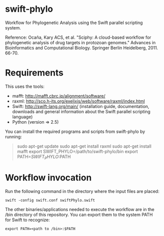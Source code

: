 swift-phylo
===========

Workflow for Phylogenetic Analysis using the Swift parallel scripting system.

Reference: Ocaña, Kary ACS, et al. "Sciphy: A cloud-based workflow for phylogenetic analysis of drug targets in protozoan genomes." Advances in Bioinformatics and Computational Biology. Springer Berlin Heidelberg, 2011. 66-70.

Requirements
============

This uses the tools:

- mafft: http://mafft.cbrc.jp/alignment/software/
- raxml: http://sco.h-its.org/exelixis/web/software/raxml/index.html
- Swift: http://swift-lang.org/main/ (installation guide, documentation, downloads and general information about the Swift parallel scripting language)
- Python (version => 2.5)

You can install the required programs and scripts from swift-phylo by running:

> sudo apt-get update
> sudo apt-get install raxml
> sudo apt-get install mafft
> export SWIFT_PHYLO=/path/to/swift-phylo/bin
> export PATH=$SWIFT_PHYLO:$PATH

Workflow invocation
===================

Run the following command in the directory where the input files are placed:

```
swift -config swift.conf swiftPhylo.swift
```

The other binaries/applications needed to execute the workflow are in the /bin directory of this repository. You can export them to the system PATH for Swift to recognize:

```
export PATH=<path to /bin>:$PATH
```

